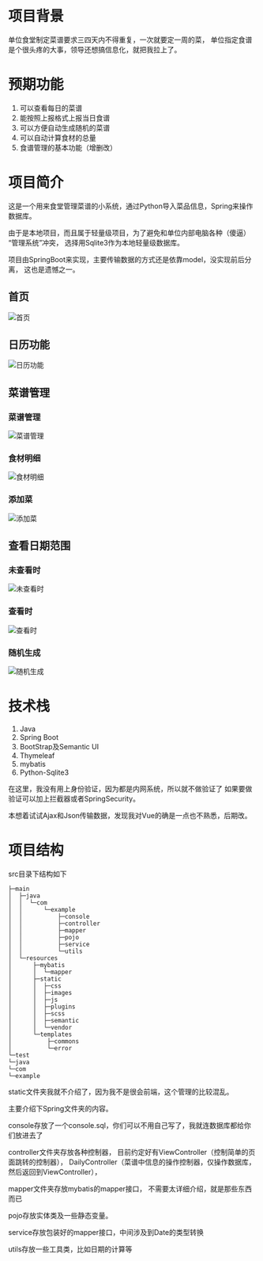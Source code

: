 # 项目背景

单位食堂制定菜谱要求三四天内不得重复，一次就要定一周的菜，
单位指定食谱是个很头疼的大事，领导还想搞信息化，就把我拉上了。

# 预期功能
1. 可以查看每日的菜谱
2. 能按照上报格式上报当日食谱
3. 可以方便自动生成随机的菜谱
4. 可以自动计算食材的总量
5. 食谱管理的基本功能（增删改）

# 项目简介

这是一个用来食堂管理菜谱的小系统，通过Python导入菜品信息，Spring来操作数据库。

由于是本地项目，而且属于轻量级项目，为了避免和单位内部电脑各种（傻逼）
“管理系统”冲突， 选择用Sqlite3作为本地轻量级数据库。

项目由SpringBoot来实现，主要传输数据的方式还是依靠model，没实现前后分离，
这也是遗憾之一。

## 首页

![首页](imgs/img.png)

## 日历功能

![日历功能](imgs/img_1.png)

## 菜谱管理

### 菜谱管理

![菜谱管理](imgs/img_2.png)

### 食材明细

![食材明细](imgs/img_3.png)

### 添加菜

![添加菜](imgs/img_4.png)

## 查看日期范围

### 未查看时

![未查看时](imgs/img_5.png)

### 查看时

![查看时](imgs/img_6.png)

### 随机生成

![随机生成](imgs/img_7.png)

# 技术栈

1. Java
2. Spring Boot
3. BootStrap及Semantic UI
4. Thymeleaf
5. mybatis
6. Python-Sqlite3

在这里，我没有用上身份验证，因为都是内网系统，所以就不做验证了
如果要做验证可以加上拦截器或者SpringSecurity。

本想着试试Ajax和Json传输数据，发现我对Vue的确是一点也不熟悉，后期改。

# 项目结构
src目录下结构如下
```text
├─main
│  ├─java
│  │  └─com
│  │      └─example
│  │          ├─console
│  │          ├─controller
│  │          ├─mapper
│  │          ├─pojo
│  │          ├─service
│  │          └─utils
│  └─resources
│      ├─mybatis
│      │  └─mapper
│      ├─static
│      │  ├─css
│      │  ├─images
│      │  ├─js
│      │  ├─plugins
│      │  ├─scss
│      │  ├─semantic
│      │  └─vendor
│      └─templates
│          ├─commons
│          └─error
└─test
└─java
└─com
└─example
```

static文件夹我就不介绍了，因为我不是很会前端，这个管理的比较混乱。

主要介绍下Spring文件夹的内容。

console存放了一个console.sql，你们可以不用自己写了，我就连数据库都给你们放进去了

controller文件夹存放各种控制器，
目前约定好有ViewController（控制简单的页面跳转的控制器），
DailyController（菜谱中信息的操作控制器，仅操作数据库，然后返回到ViewController），

mapper文件夹存放mybatis的mapper接口，
不需要太详细介绍，就是那些东西而已

pojo存放实体类及一些静态变量。

service存放包装好的mapper接口，中间涉及到Date的类型转换

utils存放一些工具类，比如日期的计算等



